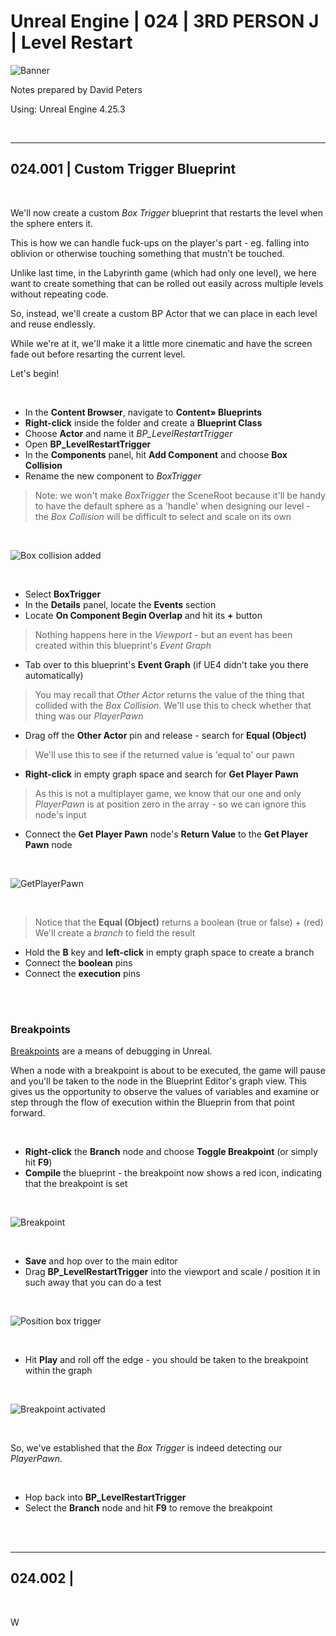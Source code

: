 # Unreal Engine | 024 | 3RD PERSON J | Level Restart

![Banner](https://user-images.githubusercontent.com/36719180/93958681-1a422980-fdab-11ea-8c2b-e665e08294da.png)


Notes prepared by David Peters

Using: Unreal Engine 4.25.3 

<br>

---

## 024.001 | Custom Trigger Blueprint

<br>

We'll now create a custom *Box Trigger* blueprint that restarts the level when the sphere enters it.

This is how we can handle fuck-ups on the player's part - eg. falling into oblivion or otherwise touching something that mustn't be touched.

Unlike last time, in the Labyrinth game (which had only one level), we here want to create something that can be rolled out easily across multiple levels without repeating code.

So, instead, we'll create a custom BP Actor that we can place in each level and reuse endlessly.

While we're at it, we'll make it a little more cinematic and have the screen fade out before resarting the current level.

Let's begin!

<br>

- In the **Content Browser**, navigate to **Content» Blueprints**
- **Right-click** inside the folder and create a **Blueprint Class**
- Choose **Actor** and name it *BP_LevelRestartTrigger*
- Open **BP_LevelRestartTrigger**
- In the **Components** panel, hit **Add Component** and choose **Box Collision**
- Rename the new component to *BoxTrigger*
> Note: we won't make *BoxTrigger* the SceneRoot because it'll be handy to have the default sphere as a 'handle' when designing our level - the *Box Collision* will be difficult to select and scale on its own

<br>

![Box collision added](https://user-images.githubusercontent.com/36719180/95826524-eac18400-0d8e-11eb-9861-5c05e0631a51.png)

<br>

- Select **BoxTrigger**
- In the **Details** panel, locate the **Events** section
- Locate **On Component Begin Overlap** and hit its **+** button
> Nothing happens here in the *Viewport* - but an event has been created within this blueprint's *Event Graph*
- Tab over to this blueprint's **Event Graph** (if UE4 didn't take you there automatically)
> You may recall that *Other Actor* returns the value of the thing that collided with the *Box Collision*. We'll use this to check whether that thing was our *PlayerPawn*
- Drag off the **Other Actor** pin and release - search for **Equal (Object)**
> We'll use this to see if the returned value is 'equal to' our pawn
- **Right-click** in empty graph space and search for **Get Player Pawn**
> As this is not a multiplayer game, we know that our one and only *PlayerPawn* is at position zero in the array - so we can ignore this node's input
- Connect the **Get Player Pawn** node's **Return Value** to the **Get Player Pawn** node

<br>

![GetPlayerPawn](https://user-images.githubusercontent.com/36719180/95827672-87385600-0d90-11eb-9a4c-37d7d2a8804b.png)

<br>

> Notice that the **Equal (Object)** returns a boolean (true or false) + (red)
> We'll create a *branch* to field the result
- Hold the **B** key and **left-click** in empty graph space to create a branch
- Connect the **boolean** pins
- Connect the **execution** pins

<br><br>

### Breakpoints

[Breakpoints](https://docs.unrealengine.com/en-US/Engine/Blueprints/UserGuide/Debugging/index.html#:~:text=modes%20are%20active.-,Breakpoints,the%20Blueprint%20Editor's%20graph%20view.) are a means of debugging in Unreal.

When a node with a breakpoint is about to be executed, the game will pause and you'll be taken to the node in the Blueprint Editor's graph view. This gives us the opportunity to observe the values of variables and examine or step through the flow of execution within the Blueprin from that point forward.

<br>

- **Right-click** the **Branch** node and choose **Toggle Breakpoint** (or simply hit **F9**)
- **Compile** the blueprint - the breakpoint now shows a red icon, indicating that the breakpoint is set

<br>

![Breakpoint](https://user-images.githubusercontent.com/36719180/95828977-214cce00-0d92-11eb-9076-657fca76be7d.png)

<br>

- **Save** and hop over to the main editor
- Drag **BP_LevelRestartTrigger** into the viewport and scale / position it in such away that you can do a test

<br>

![Position box trigger](https://user-images.githubusercontent.com/36719180/95830396-198e2900-0d94-11eb-9a2d-e4fa50eb9301.png)

<br>

- Hit **Play** and roll off the edge - you should be taken to the breakpoint within the graph

<br>

![Breakpoint activated](https://user-images.githubusercontent.com/36719180/95831686-d6cd5080-0d95-11eb-9739-a4cf2bd11c49.png)

<br>

So, we've established that the *Box Trigger* is indeed detecting our *PlayerPawn*.

<br>

- Hop back into **BP_LevelRestartTrigger**
- Select the **Branch** node and hit **F9** to remove the breakpoint

<br><br>

---

## 024.002 | 

<br>

W



